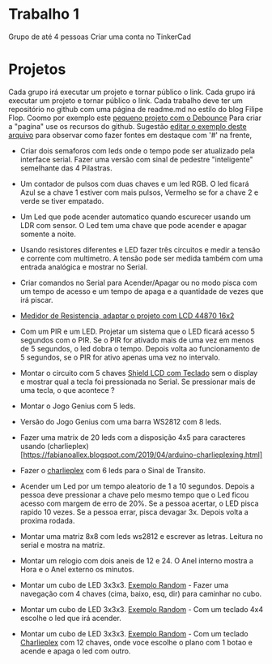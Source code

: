 # Trabalho 1 
Grupo de até 4 pessoas
Criar uma conta no TinkerCad

# Projetos

Cada grupo irá executar um projeto e tornar público o link.
Cada grupo irá executar um projeto e tornar público o link. Cada trabalho deve ter um repositório no github com uma página de readme.md no estilo do blog Filipe Flop. Coomo por exemplo este [pequeno projeto com o Debounce](https://www.filipeflop.com/blog/debounce-o-que-e-e-como-resolver-via-software/)
Para criar a "pagina" use os recursos do github. Sugestão [editar o exemplo deste arquivo](https://github.com/arduinoufv/inf351/blob/master/README_template.md) para observar como fazer fontes em destaque com '#' na frente, 

* Criar dois semaforos com leds onde o tempo pode ser atualizado pela interface serial. Fazer uma versão com sinal de pedestre "inteligente" semelhante das 4 Pilastras. 

* Um contador de pulsos com duas chaves e um led RGB. O led ficará Azul se a chave 1 estiver com mais pulsos, Vermelho se for a chave 2 e verde se tiver empatado. 

* Um Led que pode acender automatico quando escurecer usando um LDR com sensor. O Led tem uma chave que pode acender e apagar somente a noite.

* Usando resistores diferentes e LED fazer três circuitos e medir a tensão e corrente com multimetro. A tensão pode ser medida também com uma entrada analógica e mostrar no Serial.

* Criar comandos no Serial para Acender/Apagar ou no modo pisca com um tempo de acesso e um tempo de apaga e a quantidade de vezes que irá piscar.

*  [Medidor de Resistencia, adaptar o projeto com LCD 44870 16x2](https://create.arduino.cc/projecthub/federico-vivaldi/sorting-resistors-the-lazy-way-ceb557)

* Com um PIR e um LED. Projetar um sistema que o LED ficará acesso 5 segundos com o PIR. Se o PIR for ativado mais de uma vez em menos de 5 segundos, o led dobra o tempo. Depois volta ao funcionamento de 5 segundos, se o PIR for ativo apenas uma vez no intervalo.

* Montar o circuito com 5 chaves [Shield LCD com Teclado](https://s3-sa-east-1.amazonaws.com/robocore-lojavirtual/463/LCD.Shield.pdf) sem o display e mostrar qual a tecla foi pressionada no Serial. Se pressionar mais de uma tecla, o que acontece ?

* Montar o Jogo Genius com 5 leds.

* Versão do Jogo Genius com uma barra WS2812 com 8 leds.

* Fazer uma matrix de 20 leds com a disposição 4x5 para caracteres usando (charlieplex)[https://fabianoallex.blogspot.com/2019/04/arduino-charlieplexing.html]

* Fazer o [charlieplex](https://fabianoallex.blogspot.com/2019/04/arduino-charlieplexing.html) com 6 leds para o Sinal de Transito.

* Acender um Led por um tempo aleatorio de 1 a 10 segundos. Depois a pessoa deve pressionar a chave pelo mesmo tempo que o Led ficou acesso com margem de erro de 20%. Se a pessoa acertar, o LED pisca rapido 10 vezes. Se a pessoa errar, pisca devagar 3x. Depois volta a proxima rodada. 

* Montar uma matriz 8x8 com leds ws2812 e escrever as letras. Leitura no serial e mostra na matriz.

* Montar um relogio com dois aneis de 12 e 24. O Anel interno mostra a Hora e o Anel externo os minutos.

* Montar um cubo de LED 3x3x3. [Exemplo Random](https://www.tinkercad.com/things/iDMYhxiUB9u-cubo-3x3x3-leds-aleatorios) - Fazer uma navegação com 4 chaves (cima, baixo, esq, dir) para caminhar no cubo.

* Montar um cubo de LED 3x3x3. [Exemplo Random](https://www.tinkercad.com/things/iDMYhxiUB9u-cubo-3x3x3-leds-aleatorios) - Com um teclado 4x4 escolhe o led que irá acender.

* Montar um cubo de LED 3x3x3. [Exemplo Random](https://www.tinkercad.com/things/iDMYhxiUB9u-cubo-3x3x3-leds-aleatorios) - Com um teclado [Charlieplex](http://fabianoallex.blogspot.com/2017/11/demonstracao-de-como-utilizar-varios.html) com 12 chaves, onde voce escolhe o plano com 1 botao e acende e apaga o led com outro.





